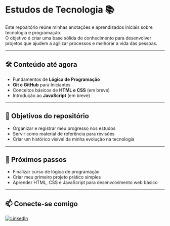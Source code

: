 # Estudos de Tecnologia 📚

Este repositório reúne minhas anotações e aprendizados iniciais sobre tecnologia e programação.  
O objetivo é criar uma base sólida de conhecimento para desenvolver projetos que ajudem a agilizar processos e melhorar a vida das pessoas.

---

## 🛠 Conteúdo até agora
- Fundamentos de **Lógica de Programação**
- **Git e GitHub** para Iniciantes
- Conceitos básicos de **HTML e CSS** (em breve)
- Introdução ao **JavaScript** (em breve)

---

## 🎯 Objetivos do repositório
- Organizar e registrar meu progresso nos estudos  
- Servir como material de referência para revisões  
- Criar um histórico visível da minha evolução na tecnologia

---

## 📌 Próximos passos
- Finalizar curso de lógica de programação  
- Criar meu primeiro projeto prático simples  
- Aprender HTML, CSS e JavaScript para desenvolvimento web básico  

---

## 📫 Conecte-se comigo
[![LinkedIn](https://img.shields.io/badge/-LinkedIn-blue?logo=linkedin&logoColor=white)](https://www.linkedin.com/in/tatianeccandido)
